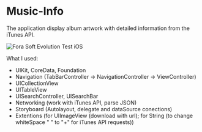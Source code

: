 # Music-Info

The application display album artwork with detailed information from the iTunes API.

![Fora Soft  Evolution Test iOS](https://user-images.githubusercontent.com/68674699/138458201-66dc2105-5e12-4787-9d80-6c085ae6fcf2.png)

What I used:
 - UIKit, CoreData, Foundation
 - Navigation (TabBarController -> NavigationController -> ViewController)
 - UICollectionView
 - UITableView
 - UISearchController, UISearchBar
 - Networking (work with iTunes API, parse JSON)
 - Storyboard (Autolayout, delegate and dataSource conections)
 - Extentions (for UIImageView (download with url); for String (to change whiteSpace " " to "+" for iTunes API requests))
 
 
 
